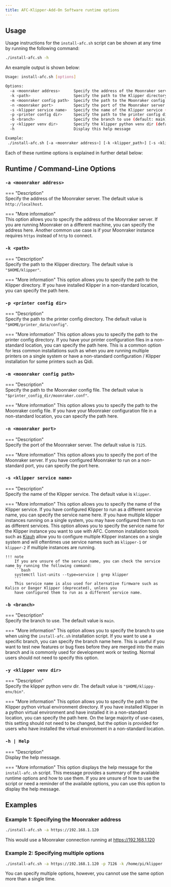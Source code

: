 ```yaml
---
title: AFC-Klipper-Add-On Software runtime options
---
```


## Usage

Usage instructions for the `install-afc.sh` script can be shown at any time by running the following command:

```bash
./install-afc.sh -h
```

An example output is shown below:

```bash
Usage: install-afc.sh [options]

Options:
  -a <moonraker address>      Specify the address of the Moonraker server (default: http://localhost)
  -k <path>                   Specify the path to the Klipper directory
  -m <moonraker config path>  Specify the path to the Moonraker config file (default: ~/printer_data/config/moonraker.conf)
  -n <moonraker port>         Specify the port of the Moonraker server (default: 7125)
  -s <klipper service name>   Specify the name of the Klipper service (default: klipper)
  -p <printer config dir>     Specify the path to the printer config directory (default: ~/printer_data/config)
  -b <branch>                 Specify the branch to use (default: main)
  -y <klipper venv dir>       Specify the klipper python venv dir (default: ~/klippy-env/bin)
  -h                          Display this help message

Example:
 ./install-afc.sh [-a <moonraker address>] [-k <klipper_path>] [-s <klipper_service_name>] [-m <moonraker_config_path>] [-n <moonraker_port>] [-p <printer_config_dir>] [-b <branch>] [-y <klipper venv dir>] [-h]
```

Each of these runtime options is explained in further detail below:

## Runtime / Command-Line Options

### `-a <moonraker address>`
=== "Description"  
    Specify the address of the Moonraker server. The default value is `http://localhost`.

=== "More information"  
    This option allows you to specify the address of the Moonraker server. If you are running Moonraker on a different 
    machine, you can specify the address here. Another common use case is if your Moonraker instance requires `https` 
    instead of `http` to connect.

### `-k <path>`
=== "Description"  
    Specify the path to the Klipper directory. The default value is `"$HOME/klipper"`.

=== "More information"
    This option allows you to specify the path to the Klipper directory. If you have installed Klipper in a non-standard 
    location, you can specify the path here.

### `-p <printer config dir>`
=== "Description"  
    Specify the path to the printer config directory. The default value is `"$HOME/printer_data/config"`.

=== "More information"
    This option allows you to specify the path to the printer config directory. If you have your printer configuration files 
    in a non-standard location, you can specify the path here. This is a common option for less common installations such as 
    when you are running multiple printers on a single system or have a non-standard configuration / Klipper installation for some
    printers such as Qidi.

### `-m <moonraker config path>`
=== "Description"  
    Specify the path to the Moonraker config file. The default value is `"$printer_config_dir/moonraker.conf"`.

=== "More information"
    This option allows you to specify the path to the Moonraker config file. If you have your Moonraker configuration file 
    in a non-standard location, you can specify the path here.

### `-n <moonraker port>`
=== "Description"  
    Specify the port of the Moonraker server. The default value is `7125`.

=== "More information"
    This option allows you to specify the port of the Moonraker server. If you have configured Moonraker to run on a 
    non-standard port, you can specify the port here.

### `-s <klipper service name>`
=== "Description"  
    Specify the name of the Klipper service. The default value is `klipper`.

=== "More information"
    This option allows you to specify the name of the Klipper service. If you have configured Klipper to run as a 
    different service name, you can specify the service name here. If you have multiple klipper instances running on a 
    single system, you may have configured them to run as different services. This option allows you to specify the
    service name for the Klipper instance you want to use with AFC. Common installation tools such as [Kiauh](https://github.com/dw-0/kiauh) allow
    you to configure multiple Klipper instances on a single system and will oftentimes use service names such as `klipper-1`
    or `klipper-2` if multiple instances are running. 

    !!! note
        If you are unsure of the service name, you can check the service name by running the following command:
        ```bash
        systemctl list-units --type=service | grep klipper
        ```
        This service name is also used for alternative firmware such as Kalico or Danger Klipper (deprecated), unless you
        have configured them to run as a different service name.

### `-b <branch>`
=== "Description"  
    Specify the branch to use. The default value is `main`.

=== "More information"
    This option allows you to specify the branch to use when using the `install-afc.sh` installation script. If you want to use a 
    specific branch, you can specify the branch name here. This is useful if you want to test new features or bug fixes before 
    they are merged into the main branch and is commonly used for development work or testing. Normal users should not need to
    specify this option.

### `-y <klipper venv dir>`
=== "Description"  
    Specify the klipper python venv dir. The default value is `"$HOME/klippy-env/bin"`.

=== "More information"
    This option allows you to specify the path to the Klipper python virtual environment directory. If you have installed Klipper
    in a python virtual environment and have installed it in a non-standard location, you can specify the path here. On the large
    majority of use-cases, this setting should not need to be changed, but the option is provided for users who have installed 
    the virtual environment in a non-standard location.

### `-h | Help`
=== "Description"  
    Display the help message.

=== "More information"
    This option displays the help message for the `install-afc.sh` script. This message provides a summary of the available 
    runtime options and how to use them. If you are unsure of how to use the script or need a reminder of the available options, 
    you can use this option to display the help message.

## Examples

### Example 1: Specifying the Moonraker address
```bash
./install-afc.sh -a https://192.168.1.120
```

This would use a Moonraker connection running at https://192.168.1.120

### Example 2: Specifying multiple options
```bash
./install-afc.sh -a https://192.168.1.120 -p 7126 -k /home/pi/klipper
```

You can specify multiple options, however, you cannot use the same option more than a single time.
